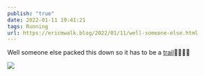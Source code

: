 ```yaml
---
publish: "true"
date: 2022-01-11 19:41:21
tags: Running
url: https://ericmwalk.blog/2022/01/11/well-someone-else.html
---
```


Well someone else packed this down so it has to be a [trail](http://www.strava.com/activities/6508714669)🤣🏃🏻‍♂️


![](https://ericmwalk.blog/uploads/2022/3ea8e62a05.jpg)